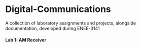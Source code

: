 # Digital-Communications

A collection of laboratory assignments and projects, alongside documentation, developed during ENEE-3141

#### Lab 1: AM Receiver
